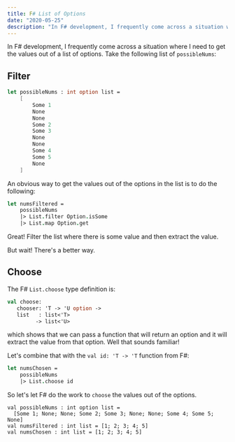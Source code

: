```yaml
---
title: F# List of Options
date: "2020-05-25"
description: "In F# development, I frequently come across a situation where I need to get the values out of a list of options."
---
```


In F# development, I frequently come across a situation where I need to get the values out of a list of options.  Take the following list of `possibleNums`:

## Filter

```fsharp
let possibleNums : int option list = 
    [
        Some 1
        None
        None
        Some 2
        Some 3
        None
        None
        Some 4
        Some 5
        None
    ]
```

An obvious way to get the values out of the options in the list is to do the following:

```fsharp
let numsFiltered = 
    possibleNums
    |> List.filter Option.isSome
    |> List.map Option.get
```

Great!  Filter the list where there is some value and then extract the value.

But wait!  There's a better way.

## Choose

The F# `List.choose` type definition is:

```fsharp
val choose: 
   chooser: 'T -> 'U option ->
   list   : list<'T>        
         -> list<'U>
```

which shows that we can pass a function that will return an option and it will extract the value from that option.  Well that sounds familiar!

Let's combine that with the `val id: 'T -> 'T` function from F#:

```fsharp
let numsChosen = 
    possibleNums
    |> List.choose id
```

So let's let F# do the work to `choose` the values out of the options.

```output
val possibleNums : int option list =
  [Some 1; None; None; Some 2; Some 3; None; None; Some 4; Some 5; None]
val numsFiltered : int list = [1; 2; 3; 4; 5]
val numsChosen : int list = [1; 2; 3; 4; 5]
```